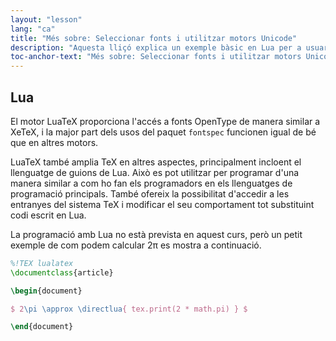 ```yaml
---
layout: "lesson"
lang: "ca"
title: "Més sobre: Seleccionar fonts i utilitzar motors Unicode"
description: "Aquesta lliçó explica un exemple bàsic en Lua per a usuaris que volen escriure codi Lua en el seu document."
toc-anchor-text: "Més sobre: Seleccionar fonts i utilitzar motors Unicode"
---
```





## Lua

El motor LuaTeX proporciona l'accés a fonts OpenType de manera similar a XeTeX, i la major part dels usos del paquet `fontspec` funcionen igual de bé que en altres motors.

LuaTeX també amplia TeX en altres aspectes, principalment incloent el llenguatge de guions de Lua. Això es pot utilitzar per programar d'una manera similar a com ho fan els programadors en els llenguatges de programació principals. També ofereix la possibilitat d'accedir a les entranyes del sistema TeX i modificar el seu comportament tot substituint codi escrit en Lua.

La programació amb Lua no està prevista en aquest curs, però un petit exemple de com podem calcular 2π es mostra a continuació.

```latex
%!TEX lualatex
\documentclass{article}

\begin{document}

$ 2\pi \approx \directlua{ tex.print(2 * math.pi) } $

\end{document}
```
